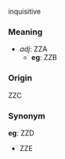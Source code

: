 inquisitive
### Meaning
+ _adj_: ZZA
    + __eg__: ZZB

### Origin

ZZC

### Synonym

__eg__: ZZD

+ ZZE


